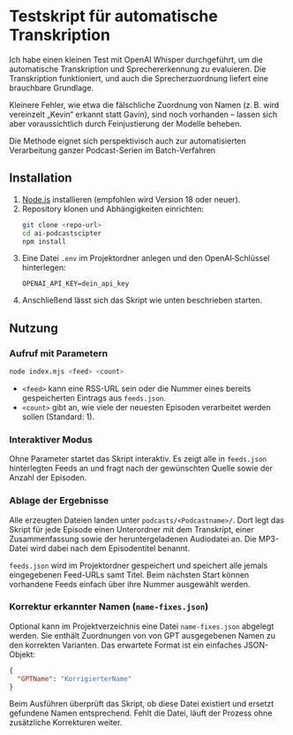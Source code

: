 # Testskript für automatische Transkription

Ich habe einen kleinen Test mit OpenAI Whisper durchgeführt, um die automatische Transkription und Sprechererkennung zu evaluieren. Die Transkription funktioniert, und auch die Sprecherzuordnung liefert eine brauchbare Grundlage.

Kleinere Fehler, wie etwa die fälschliche Zuordnung von Namen (z. B. wird vereinzelt „Kevin“ erkannt statt Gavin), sind noch vorhanden – lassen sich aber voraussichtlich durch Feinjustierung der Modelle beheben.

Die Methode eignet sich perspektivisch auch zur automatisierten Verarbeitung ganzer Podcast-Serien im Batch-Verfahren

## Installation

1. [Node.js](https://nodejs.org/) installieren (empfohlen wird Version 18 oder neuer).
2. Repository klonen und Abhängigkeiten einrichten:
   ```bash
   git clone <repo-url>
   cd ai-podcastscipter
   npm install
   ```
3. Eine Datei `.env` im Projektordner anlegen und den OpenAI‑Schlüssel hinterlegen:
   ```
   OPENAI_API_KEY=dein_api_key
   ```
4. Anschließend lässt sich das Skript wie unten beschrieben starten.

## Nutzung

### Aufruf mit Parametern

```bash
node index.mjs <feed> <count>
```

* `<feed>` kann eine RSS-URL sein oder die Nummer eines bereits gespeicherten Eintrags aus `feeds.json`.
* `<count>` gibt an, wie viele der neuesten Episoden verarbeitet werden sollen (Standard: 1).

### Interaktiver Modus

Ohne Parameter startet das Skript interaktiv. Es zeigt alle in `feeds.json` hinterlegten Feeds an und fragt nach der gewünschten Quelle sowie der Anzahl der Episoden.

### Ablage der Ergebnisse

Alle erzeugten Dateien landen unter `podcasts/<Podcastname>/`. Dort legt das Skript für jede Episode einen Unterordner mit dem Transkript, einer Zusammenfassung sowie der heruntergeladenen Audiodatei an. Die MP3-Datei wird dabei nach dem Episodentitel benannt.

`feeds.json` wird im Projektordner gespeichert und speichert alle jemals eingegebenen Feed-URLs samt Titel. Beim nächsten Start können vorhandene Feeds einfach über ihre Nummer ausgewählt werden.

### Korrektur erkannter Namen (`name-fixes.json`)

Optional kann im Projektverzeichnis eine Datei `name-fixes.json` abgelegt werden.
Sie enthält Zuordnungen von von GPT ausgegebenen Namen zu den korrekten Varianten.
Das erwartete Format ist ein einfaches JSON-Objekt:

```json
{
  "GPTName": "KorrigierterName"
}
```

Beim Ausführen überprüft das Skript, ob diese Datei existiert und ersetzt
gefundene Namen entsprechend. Fehlt die Datei, läuft der Prozess ohne
zusätzliche Korrekturen weiter.

